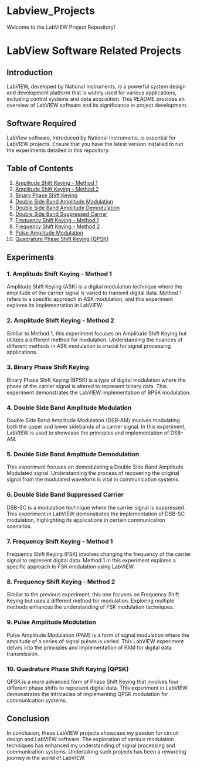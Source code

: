 # Labview_Projects
Welcome to the LabVIEW Project Repository!

# LabView Software Related Projects

## Introduction
LabVIEW, developed by National Instruments, is a powerful system design and development platform that is widely used for various applications, including control systems and data acquisition. This README provides an overview of LabVIEW software and its significance in project development.

## Software Required
LabView software, introduced by National Instruments, is essential for LabVIEW projects. Ensure that you have the latest version installed to run the experiments detailed in this repository.

## Table of Contents
1. [Amplitude Shift Keying - Method 1](#1-amplitude-shift-keying---method-1)
2. [Amplitude Shift Keying - Method 2](#2-amplitude-shift-keying---method-2)
3. [Binary Phase Shift Keying](#3-binary-phase-shift-keying)
4. [Double Side Band Amplitude Modulation](#4-double-side-band-amplitude-modulation)
5. [Double Side Band Amplitude Demodulation](#5-double-side-band-amplitude-demodulation)
6. [Double Side Band Suppressed Carrier](#6-double-side-band-suppressed-carrier)
7. [Frequency Shift Keying - Method 1](#7-frequency-shift-keying---method-1)
8. [Frequency Shift Keying - Method 2](#8-frequency-shift-keying---method-2)
9. [Pulse Amplitude Modulation](#9-pulse-amplitude-modulation)
10. [Quadrature Phase Shift Keying (QPSK)](#10-quadrature-phase-shift-keying-qpsk)

## Experiments

### 1. Amplitude Shift Keying - Method 1
Amplitude Shift Keying (ASK) is a digital modulation technique where the amplitude of the carrier signal is varied to transmit digital data. Method 1 refers to a specific approach in ASK modulation, and this experiment explores its implementation in LabVIEW.

### 2. Amplitude Shift Keying - Method 2
Similar to Method 1, this experiment focuses on Amplitude Shift Keying but utilizes a different method for modulation. Understanding the nuances of different methods in ASK modulation is crucial for signal processing applications.

### 3. Binary Phase Shift Keying
Binary Phase Shift Keying (BPSK) is a type of digital modulation where the phase of the carrier signal is altered to represent binary data. This experiment demonstrates the LabVIEW implementation of BPSK modulation.

### 4. Double Side Band Amplitude Modulation
Double Side Band Amplitude Modulation (DSB-AM) involves modulating both the upper and lower sidebands of a carrier signal. In this experiment, LabVIEW is used to showcase the principles and implementation of DSB-AM.

### 5. Double Side Band Amplitude Demodulation
This experiment focuses on demodulating a Double Side Band Amplitude Modulated signal. Understanding the process of recovering the original signal from the modulated waveform is vital in communication systems.

### 6. Double Side Band Suppressed Carrier
DSB-SC is a modulation technique where the carrier signal is suppressed. This experiment in LabVIEW demonstrates the implementation of DSB-SC modulation, highlighting its applications in certain communication scenarios.

### 7. Frequency Shift Keying - Method 1
Frequency Shift Keying (FSK) involves changing the frequency of the carrier signal to represent digital data. Method 1 in this experiment explores a specific approach to FSK modulation using LabVIEW.

### 8. Frequency Shift Keying - Method 2
Similar to the previous experiment, this one focuses on Frequency Shift Keying but uses a different method for modulation. Exploring multiple methods enhances the understanding of FSK modulation techniques.

### 9. Pulse Amplitude Modulation
Pulse Amplitude Modulation (PAM) is a form of signal modulation where the amplitude of a series of signal pulses is varied. This LabVIEW experiment delves into the principles and implementation of PAM for digital data transmission.

### 10. Quadrature Phase Shift Keying (QPSK)
QPSK is a more advanced form of Phase Shift Keying that involves four different phase shifts to represent digital data. This experiment in LabVIEW demonstrates the intricacies of implementing QPSK modulation for communication systems.

## Conclusion
In conclusion, these LabVIEW projects showcase my passion for circuit design and LabVIEW software. The exploration of various modulation techniques has enhanced my understanding of signal processing and communication systems. Undertaking such projects has been a rewarding journey in the world of LabVIEW.
